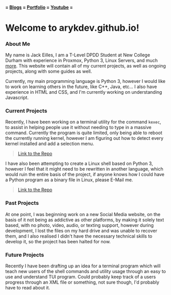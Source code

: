 #### = [Blogs](blog.md) = [Portfolio](portfolio.md) = [Youtube](youtube.md) =

# Welcome to arykdev.github.io!

### About Me
My name is Jack Eilles, I am a T-Level DPDD Student at New College Durham with experience in Proxmox, Python 3, Linux Servers, and much [more](portfolio.md).
This website will contain all of my current projects, as well as ongoing projects, along with some guides as well.

Currently, my main programming language is Python 3, however I would like to work on learning others in the future, like C++, Java, etc...
I also have experience in HTML and CSS, and I'm currently working on understanding Javascript.

### Current Projects

Recently, I have been working on a terminal utility for the command `kexec`, to assist in helping people use it without needing to type in a massive command.
Currently the program is quite limited, only being able to reboot the currently running kernel, however I am figuring out how to detect every kernel installed and add a selection menu.
> [Link to the Repo](https://github.com/ArykDev/KExUtil "Repo Link to KExUtil")

I have also been attempting to create a Linux shell based on Python 3, however I feel that it might need to be rewritten in another language, which would ruin the entire basis of the project, if anyone knows how I could have a Python program as a binary file in Linux, please E-Mail me.
> [Link to the Repo](https://github.com/ArykDev/PySH "Repo Link to PySH")
### Past Projects

At one point, I was beginning work on a new Social Media website, on the basis of it not being as addictive as other platforms, by making it solely text based, with no photo, video, audio, or texting support, however during development, I lost the files on my hard drive and was unable to recover them, and I also realised I didn't have the necessary technical skills to develop it, so the project has been halted for now.

### Future Projects

Recently I have been drafting up an idea for a terminal program which will teach new users of the shell commands and utility usage through an easy to use and understand TUI program.
Could probably keep track of a users progress through an XML file or something, not sure though, I'd probably have to read about it.